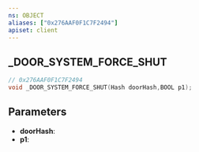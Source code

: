 ```yaml
---
ns: OBJECT
aliases: ["0x276AAF0F1C7F2494"]
apiset: client
---
```

## _DOOR_SYSTEM_FORCE_SHUT

```c
// 0x276AAF0F1C7F2494
void _DOOR_SYSTEM_FORCE_SHUT(Hash doorHash,BOOL p1);
```


## Parameters
* **doorHash**:
* **p1**: